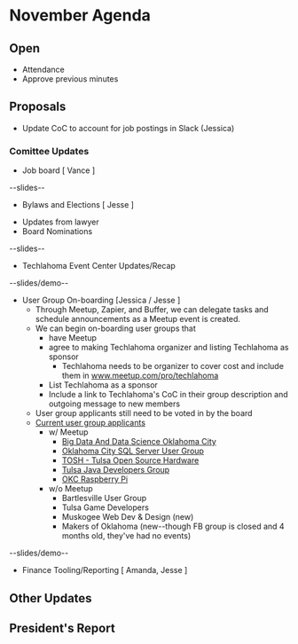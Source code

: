 # November Agenda

## Open
* Attendance
* Approve previous minutes

## Proposals
* Update CoC to account for job postings in Slack (Jessica)

### Comittee Updates

* Job board [ Vance ]

--slides--
* Bylaws and Elections [ Jesse ]
 - Updates from lawyer
 - Board Nominations

--slides--
* Techlahoma Event Center Updates/Recap

--slides/demo--
* User Group On-boarding [Jessica / Jesse ]
  * Through Meetup, Zapier, and Buffer, we can delegate tasks and schedule announcements as a Meetup event is created.
  * We can begin on-boarding user groups that 
    * have Meetup
    * agree to making Techlahoma organizer and listing Techlahoma as sponsor
      * Techlahoma needs to be organizer to cover cost and include them in www.meetup.com/pro/techlahoma
    * List Techlahoma as a sponsor
    * Include a link to Techlahoma's CoC in their group description and outgoing message to new members
  * User group applicants still need to be voted in by the board
  * [Current user group applicants](https://github.com/techlahoma/user-groups/issues?q=is%3Aissue+is%3Aopen+label%3A%22User+Group+Application%22)
    * w/ Meetup
      * [Big Data And Data Science Oklahoma City](https://www.meetup.com/Big-Data-in-Oklahoma-City/)
      * [Oklahoma City SQL Server User Group](https://www.meetup.com/OKCSQL/)
      * [TOSH - Tulsa Open Source Hardware](https://www.meetup.com/Tulsa-Open-Source-Hardware-Meetup/)
      * [Tulsa Java Developers Group](https://www.meetup.com/Tulsa-Java-Developers-Group/)
      * [OKC Raspberry Pi](http://www.meetup.com/OKC-Raspberry-Pi-Meetup/)
    * w/o Meetup
      * Bartlesville User Group
      * Tulsa Game Developers
      * Muskogee Web Dev & Design (new)
      * Makers of Oklahoma (new--though FB group is closed and 4 months old, they've had no events)

--slides/demo--
* Finance Tooling/Reporting [ Amanda, Jesse ]

## Other Updates


## President's Report 
